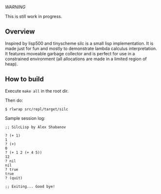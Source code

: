 *WARNING*

This is still work in progress.

## Overview

Inspired by lisp500 and tinyscheme silc is a small lisp implementation. It is made just for fun and mostly to demonstrate lambda calculus interpretation.
It features moveable garbage collector and is perfect for use in a constrained environment (all allocations are made in a limited region of heap).

## How to build

Execute ``make all`` in the root dir.

Then do:

```
$ rlwrap src/repl/target/silc
```

Sample session log:

```
;; SilcLisp by Alex Shabanov

? (+ 1)
1
? (+)
0
? (+ 1 2 (+ 4 5))
12
? nil
nil
? true
true
? (quit)

;; Exiting... Good bye!
```
